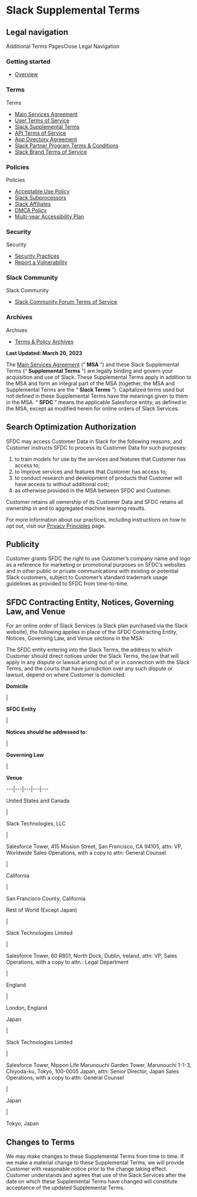 # Slack Supplemental Terms

## Legal navigation

Additional  Terms  PagesClose Legal Navigation

### Getting started

  * [Overview](https://slack.com/policies)

### Terms

Terms

  * [Main Services Agreement](https://slack.com/main-services-agreement)
  * [User Terms of Service](https://slack.com/terms-of-service/user)
  * [Slack Supplemental Terms](/slack-supplemental-terms)
  * [API Terms of Service](https://slack.com/terms-of-service/api)
  * [App Directory Agreement](https://slack.com/terms-of-service/app-directory)
  * [Slack Partner Program Terms & Conditions](https://slack.com/terms-of-service/partners)
  * [Slack Brand Terms of Service](https://slack.com/terms-of-service/slack-brand)

### Policies

Policies

  * [Acceptable Use Policy](https://slack.com/acceptable-use-policy)
  * [Slack Subprocessors](/slack-subprocessors)
  * [Slack Affiliates](https://slack.com/affiliates)
  * [DMCA Policy](https://www.salesforce.com/company/legal/intellectual/)
  * [Multi-year Accessibility Plan](https://slack.com/accessibility-plan)

### Security

Security

  * [Security Practices](https://slack.com/security-practices)
  * [Report a Vulnerability](https://slack.com/report-vulnerability)

### Slack Community

Slack Community

  * [Slack Community Forum Terms of Service](https://slack.com/terms-of-service/community)

### Archives

Archives

  * [Terms & Policy Archives](https://slack.com/policy-archives)

 **Last Updated: March 20, 2023**

The [Main Services Agreement](/main-services-agreement) (“ **MSA** ”) and
these Slack Supplemental Terms (“ **Supplemental Terms** ”) are legally
binding and govern your acquisition and use of Slack. These Supplemental Terms
apply in addition to the MSA and form an integral part of the MSA (together,
the MSA and Supplemental Terms are the “ **Slack Terms** ”). Capitalized terms
used but not defined in these Supplemental Terms have the meanings given to
them in the MSA. “ **SFDC** ” means the applicable Salesforce entity, as
defined in the MSA, except as modified herein for online orders of Slack
Services.

## Search Optimization Authorization

SFDC may access Customer Data in Slack for the following reasons, and Customer
instructs SFDC to process its Customer Data for such purposes:

  1. to train models for use by the services and features that Customer has access to;
  2. to improve services and features that Customer has access to;
  3. to conduct research and development of products that Customer will have access to without additional cost;
  4. as otherwise provided in the MSA between SFDC and Customer.

Customer retains all ownership of its Customer Data and SFDC retains all
ownership in and to aggregated machine learning results.

For more information about our practices, including instructions on how to opt
out, visit our [Privacy Principles](/trust/data-management/privacy-principles)
page.

## Publicity

Customer grants SFDC the right to use Customer’s company name and logo as a
reference for marketing or promotional purposes on SFDC’s websites and in
other public or private communications with existing or potential Slack
customers, subject to Customer’s standard trademark usage guidelines as
provided to SFDC from time-to-time.

## SFDC Contracting Entity, Notices, Governing Law, and Venue

For an online order of Slack Services (a Slack plan purchased via the Slack
website), the following applies in place of the SFDC Contracting Entity,
Notices, Governing Law, and Venue sections in the MSA:

The SFDC entity entering into the Slack Terms, the address to which Customer
should direct notices under the Slack Terms, the law that will apply in any
dispute or lawsuit arising out of or in connection with the Slack Terms, and
the courts that have jurisdiction over any such dispute or lawsuit, depend on
where Customer is domiciled.

 **Domicile**

|

 **SFDC Entity**

|

 **Notices should be addressed to:**

|

 **Governing Law**

|

 **Venue**  
  
---|---|---|---|---  
  
United States and Canada

|

Slack Technologies, LLC

|

Salesforce Tower, 415 Mission Street, San Francisco, CA 94105, attn: VP,
Worldwide Sales Operations, with a copy to attn: General Counsel

|

California

|

San Francisco County, California  
  
Rest of World (Except Japan)

|

Slack Technologies Limited

|

Salesforce Tower, 60 R801, North Dock, Dublin, Ireland, attn: VP, Sales
Operations, with a copy to attn.: Legal Department

|

England

|

London, England  
  
Japan

|

Slack Technologies Limited

|

Salesforce Tower, Nippon Life Marunouchi Garden Tower, Marunouchi 1-1-3,
Chiyoda-ku, Tokyo, 100-0005 Japan, attn: Senior Director, Japan Sales
Operations, with a copy to attn: General Counsel

|

Japan

|

Tokyo, Japan  
  
## Changes to Terms

We may make changes to these Supplemental Terms from time to time. If we make
a material change to these Supplemental Terms, we will provide Customer with
reasonable notice prior to the change taking effect. Customer understands and
agrees that use of the Slack Services after the date on which these
Supplemental Terms have changed will constitute acceptance of the updated
Supplemental Terms.

